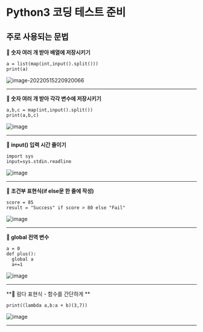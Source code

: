 # Python3 코딩 테스트 준비



## 주로 사용되는 문법

**📝 숫자 여러 개 받아 배열에 저장시키기**

```
a = list(map(int,input().split()))
print(a)
```

![image-20220515220920066](https://user-images.githubusercontent.com/84304802/168474632-bdffe36d-99cf-4c90-ad3d-cf6c41c63ae0.png)

---

**📝 숫자 여러 개 받아 각각 변수에 저장시키기**

```
a,b,c = map(int,input().split())
print(a,b,c)
```

![image](https://user-images.githubusercontent.com/84304802/168474594-492fe0e7-ea97-4ee4-9dd6-5aeb0e7c2728.png)

---

**📝 input() 입력 시간 줄이기**

```
import sys
input=sys.stdin.readline
```
![image](https://user-images.githubusercontent.com/84304802/168474680-318ddc6d-15b9-4d4f-83d4-41e3e29138fc.png)

---

**📝 조건부 표현식(if else문 한 줄에 작성)**

```
score = 85
result = "Success" if score > 80 else "Fail"
```

![image](https://user-images.githubusercontent.com/84304802/168476074-bd7f0c22-0af5-4a77-a068-74fcdfb34927.png)

---

**📝 global 전역 변수**

```
a = 0
def plus():
  global a
  a+=1
```

![image](https://user-images.githubusercontent.com/84304802/168476732-d0483aa6-7695-445e-a7fc-822c624b59ea.png)

---

**📝 람다 표현식 - 함수를 간단하게 **

```
print((lambda a,b:a + b)(3,7))
```

![image](https://user-images.githubusercontent.com/84304802/168477179-7d209ce5-f30a-451c-a6f3-76f13e7d815a.png)

---

